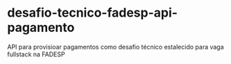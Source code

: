 # desafio-tecnico-fadesp-api-pagamento
API para provisioar pagamentos como desafio técnico estalecido para vaga fullstack na FADESP
